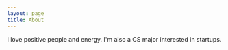 ```yaml
---
layout: page
title: About
---
```


I love positive people and energy. I'm also a CS major interested in startups.
